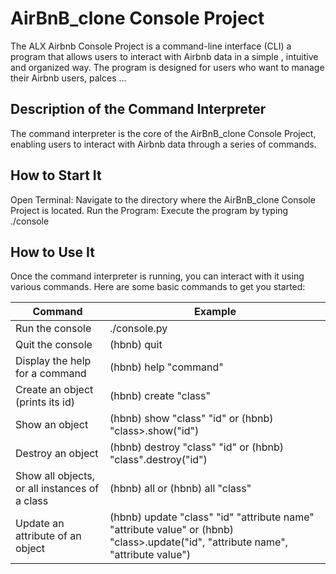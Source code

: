 # AirBnB_clone Console Project

The ALX Airbnb Console Project is a command-line interface (CLI) a program that allows users to interact with Airbnb data in a simple , intuitive and organized way. The program is designed for users who want to manage their Airbnb users, palces ...

## Description of the Command Interpreter

The command interpreter is the core of the AirBnB_clone Console Project, enabling users to interact with
Airbnb data through a series of commands.

## How to Start It

Open Terminal: Navigate to the directory where the AirBnB_clone Console Project is located.
Run the Program: Execute the program by typing ./console

## How to Use It


Once the command interpreter is running, you can interact with it using various commands. Here are some basic commands to get you started:

| Command |	Example |
| -------------- | ---------------|
| Run the console |	./console.py|
|Quit the console  |	(hbnb) quit|
|Display the help for a command |	(hbnb) help "command"|
|Create an object (prints its id) |	(hbnb) create "class"|
|Show an object |	(hbnb) show "class" "id" or (hbnb) "class>.show("id")|
|Destroy an object |	(hbnb) destroy "class" "id" or (hbnb) "class".destroy("id")|
|Show all objects, or all instances of a class |	(hbnb) all or (hbnb) all "class"|
|Update an attribute of an object |	(hbnb) update "class" "id" "attribute name" "attribute value" or (hbnb) "class>.update("id", "attribute name", "attribute value")|

